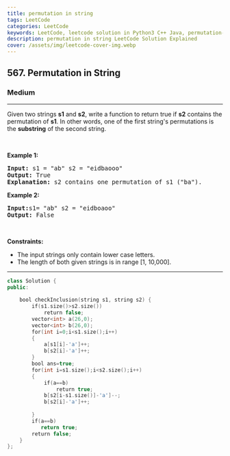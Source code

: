 ```yaml
---
title: permutation in string
tags: LeetCode
categories: LeetCode
keywords: LeetCode, leetcode solution in Python3 C++ Java, permutation-in-string solution
description: permutation in string LeetCode Solution Explained
cover: /assets/img/leetcode-cover-img.webp
---
```



<h2>567. Permutation in String</h2><h3>Medium</h3><hr><div><p>Given two strings <b>s1</b> and <b>s2</b>, write a function to return true if <b>s2</b> contains the permutation of <b>s1</b>. In other words, one of the first string's permutations is the <b>substring</b> of the second string.</p>

<p>&nbsp;</p>

<p><b>Example 1:</b></p>

<pre><b>Input: </b>s1 = "ab" s2 = "eidbaooo"
<b>Output: </b>True
<b>Explanation:</b> s2 contains one permutation of s1 ("ba").
</pre>

<p><b>Example 2:</b></p>

<pre><b>Input:</b>s1= "ab" s2 = "eidboaoo"
<b>Output:</b> False
</pre>

<p>&nbsp;</p>
<p><strong>Constraints:</strong></p>

<ul>
	<li>The input strings only contain lower case letters.</li>
	<li>The length of both given strings is in range [1, 10,000].</li>
</ul>
</div>

---




```cpp
class Solution {
public:
    
    bool checkInclusion(string s1, string s2) {
        if(s1.size()>s2.size())
            return false;
        vector<int> a(26,0);
        vector<int> b(26,0);
        for(int i=0;i<s1.size();i++)
        {
            a[s1[i]-'a']++;
            b[s2[i]-'a']++;
        }
        bool ans=true;
        for(int i=s1.size();i<s2.size();i++)
        {
            if(a==b)
                return true;
            b[s2[i-s1.size()]-'a']--;
            b[s2[i]-'a']++;
            
        }
        if(a==b)
           return true;
        return false;
    }
};

```
